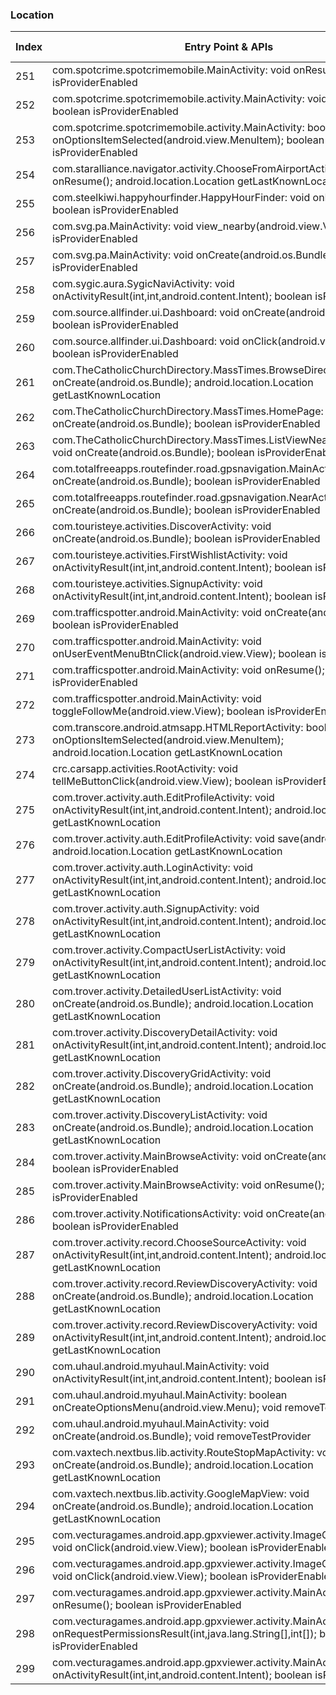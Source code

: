 ### Location
| Index | Entry Point & APIs | Screen shot | Resource id | Label |
| ------------- | ------------- | ------------- |-------------|-------------|
| 251 | com.spotcrime.spotcrimemobile.MainActivity: void onResume(); boolean isProviderEnabled | ![](C:\Users\hfu\Documents\COSMOS\output\py\Play_win8\Travel_Local\com.spotcrime.spotcrimemobile\com.spotcrime.spotcrimemobile.MainActivity.png) |  | |
| 252 | com.spotcrime.spotcrimemobile.activity.MainActivity: void onResume(); boolean isProviderEnabled | ![](C:\Users\hfu\Documents\COSMOS\output\py\Play_win8\Travel_Local\com.spotcrime.spotcrimemobilev2\com.spotcrime.spotcrimemobile.activity.MainActivity.png) |  | |
| 253 | com.spotcrime.spotcrimemobile.activity.MainActivity: boolean onOptionsItemSelected(android.view.MenuItem); boolean isProviderEnabled | ![](C:\Users\hfu\Documents\COSMOS\output\py\Play_win8\Travel_Local\com.spotcrime.spotcrimemobilev2\com.spotcrime.spotcrimemobile.activity.MainActivity.png) |  | |
| 254 | com.staralliance.navigator.activity.ChooseFromAirportActivity: void onResume(); android.location.Location getLastKnownLocation | ![](C:\Users\hfu\Documents\COSMOS\output\py\Play_win8\Travel_Local\com.staralliance.navigator\com.staralliance.navigator.activity.ChooseFromAirportActivity.png) |  | |
| 255 | com.steelkiwi.happyhourfinder.HappyHourFinder: void onResume(); boolean isProviderEnabled | ![](C:\Users\hfu\Documents\COSMOS\output\py\Play_win8\Travel_Local\com.steelkiwi.happyhourfinder\com.steelkiwi.happyhourfinder.HappyHourFinder.png) |  | |
| 256 | com.svg.pa.MainActivity: void view_nearby(android.view.View); boolean isProviderEnabled | ![](C:\Users\hfu\Documents\COSMOS\output\py\Play_win8\Travel_Local\com.svg.pa\com.svg.pa.MainActivity.png) |  | |
| 257 | com.svg.pa.MainActivity: void onCreate(android.os.Bundle); boolean isProviderEnabled | ![](C:\Users\hfu\Documents\COSMOS\output\py\Play_win8\Travel_Local\com.svg.pa\com.svg.pa.MainActivity.png) |  | |
| 258 | com.sygic.aura.SygicNaviActivity: void onActivityResult(int,int,android.content.Intent); boolean isProviderEnabled | ![](C:\Users\hfu\Documents\COSMOS\output\py\Play_win8\Travel_Local\com.sygic.truck\com.sygic.aura.SygicNaviActivity.png) |  | |
| 259 | com.source.allfinder.ui.Dashboard: void onCreate(android.os.Bundle); boolean isProviderEnabled | ![](C:\Users\hfu\Documents\COSMOS\output\py\Play_win8\Travel_Local\com.tag.aroundyou\com.source.allfinder.ui.Dashboard.png) |  | |
| 260 | com.source.allfinder.ui.Dashboard: void onClick(android.view.View); boolean isProviderEnabled | ![](C:\Users\hfu\Documents\COSMOS\output\py\Play_win8\Travel_Local\com.tag.aroundyou\com.source.allfinder.ui.Dashboard.png) |  | |
| 261 | com.TheCatholicChurchDirectory.MassTimes.BrowseDirectoryStates: void onCreate(android.os.Bundle); android.location.Location getLastKnownLocation | ![](C:\Users\hfu\Documents\COSMOS\output\py\Play_win8\Travel_Local\com.TheCatholicChurchDirectory.MassTimes\com.TheCatholicChurchDirectory.MassTimes.BrowseDirectoryStates.png) |  | |
| 262 | com.TheCatholicChurchDirectory.MassTimes.HomePage: void onCreate(android.os.Bundle); boolean isProviderEnabled | ![](C:\Users\hfu\Documents\COSMOS\output\py\Play_win8\Travel_Local\com.TheCatholicChurchDirectory.MassTimes\com.TheCatholicChurchDirectory.MassTimes.HomePage.png) |  | |
| 263 | com.TheCatholicChurchDirectory.MassTimes.ListViewNearbyChurches: void onCreate(android.os.Bundle); boolean isProviderEnabled | ![](C:\Users\hfu\Documents\COSMOS\output\py\Play_win8\Travel_Local\com.TheCatholicChurchDirectory.MassTimes\com.TheCatholicChurchDirectory.MassTimes.ListViewNearbyChurches.png) |  | |
| 264 | com.totalfreeapps.routefinder.road.gpsnavigation.MainActivity: void onCreate(android.os.Bundle); boolean isProviderEnabled | ![](C:\Users\hfu\Documents\COSMOS\output\py\Play_win8\Travel_Local\com.totalfreeapps.routefinder.road.gpsnavigation\com.totalfreeapps.routefinder.road.gpsnavigation.MainActivity.png) |  | |
| 265 | com.totalfreeapps.routefinder.road.gpsnavigation.NearActivity: void onCreate(android.os.Bundle); boolean isProviderEnabled | ![](C:\Users\hfu\Documents\COSMOS\output\py\Play_win8\Travel_Local\com.totalfreeapps.routefinder.road.gpsnavigation\com.totalfreeapps.routefinder.road.gpsnavigation.NearActivity.png) |  | |
| 266 | com.touristeye.activities.DiscoverActivity: void onCreate(android.os.Bundle); boolean isProviderEnabled | ![](C:\Users\hfu\Documents\COSMOS\output\py\Play_win8\Travel_Local\com.touristeye\com.touristeye.activities.DiscoverActivity.png) |  | |
| 267 | com.touristeye.activities.FirstWishlistActivity: void onActivityResult(int,int,android.content.Intent); boolean isProviderEnabled | ![](C:\Users\hfu\Documents\COSMOS\output\py\Play_win8\Travel_Local\com.touristeye\com.touristeye.activities.FirstWishlistActivity.png) |  | |
| 268 | com.touristeye.activities.SignupActivity: void onActivityResult(int,int,android.content.Intent); boolean isProviderEnabled | ![](C:\Users\hfu\Documents\COSMOS\output\py\Play_win8\Travel_Local\com.touristeye\com.touristeye.activities.SignupActivity.png) |  | |
| 269 | com.trafficspotter.android.MainActivity: void onCreate(android.os.Bundle); boolean isProviderEnabled | ![](C:\Users\hfu\Documents\COSMOS\output\py\Play_win8\Travel_Local\com.trafficspotter.android\com.trafficspotter.android.MainActivity.png) |  | |
| 270 | com.trafficspotter.android.MainActivity: void onUserEventMenuBtnClick(android.view.View); boolean isProviderEnabled | ![](C:\Users\hfu\Documents\COSMOS\output\py\Play_win8\Travel_Local\com.trafficspotter.android\com.trafficspotter.android.MainActivity.png) |  | |
| 271 | com.trafficspotter.android.MainActivity: void onResume(); boolean isProviderEnabled | ![](C:\Users\hfu\Documents\COSMOS\output\py\Play_win8\Travel_Local\com.trafficspotter.android\com.trafficspotter.android.MainActivity.png) |  | |
| 272 | com.trafficspotter.android.MainActivity: void toggleFollowMe(android.view.View); boolean isProviderEnabled | ![](C:\Users\hfu\Documents\COSMOS\output\py\Play_win8\Travel_Local\com.trafficspotter.android\com.trafficspotter.android.MainActivity.png) |  | |
| 273 | com.transcore.android.atmsapp.HTMLReportActivity: boolean onOptionsItemSelected(android.view.MenuItem); android.location.Location getLastKnownLocation | ![](C:\Users\hfu\Documents\COSMOS\output\py\Play_win8\Travel_Local\com.transcore.android.commuterLink\com.transcore.android.atmsapp.HTMLReportActivity.png) |  | |
| 274 | crc.carsapp.activities.RootActivity: void tellMeButtonClick(android.view.View); boolean isProviderEnabled | ![](C:\Users\hfu\Documents\COSMOS\output\py\Play_win8\Travel_Local\crc.carsapp.idtruckers\crc.carsapp.activities.RootActivity.png) |  | |
| 275 | com.trover.activity.auth.EditProfileActivity: void onActivityResult(int,int,android.content.Intent); android.location.Location getLastKnownLocation | ![](C:\Users\hfu\Documents\COSMOS\output\py\Play_win8\Travel_Local\com.trover\com.trover.activity.auth.EditProfileActivity.png) |  | |
| 276 | com.trover.activity.auth.EditProfileActivity: void save(android.view.View); android.location.Location getLastKnownLocation | ![](C:\Users\hfu\Documents\COSMOS\output\py\Play_win8\Travel_Local\com.trover\com.trover.activity.auth.EditProfileActivity.png) |  | |
| 277 | com.trover.activity.auth.LoginActivity: void onActivityResult(int,int,android.content.Intent); android.location.Location getLastKnownLocation | ![](C:\Users\hfu\Documents\COSMOS\output\py\Play_win8\Travel_Local\com.trover\com.trover.activity.auth.LoginActivity.png) |  | |
| 278 | com.trover.activity.auth.SignupActivity: void onActivityResult(int,int,android.content.Intent); android.location.Location getLastKnownLocation | ![](C:\Users\hfu\Documents\COSMOS\output\py\Play_win8\Travel_Local\com.trover\com.trover.activity.auth.SignupActivity.png) |  | |
| 279 | com.trover.activity.CompactUserListActivity: void onActivityResult(int,int,android.content.Intent); android.location.Location getLastKnownLocation | ![](C:\Users\hfu\Documents\COSMOS\output\py\Play_win8\Travel_Local\com.trover\com.trover.activity.CompactUserListActivity.png) |  | |
| 280 | com.trover.activity.DetailedUserListActivity: void onCreate(android.os.Bundle); android.location.Location getLastKnownLocation | ![](C:\Users\hfu\Documents\COSMOS\output\py\Play_win8\Travel_Local\com.trover\com.trover.activity.DetailedUserListActivity.png) |  | |
| 281 | com.trover.activity.DiscoveryDetailActivity: void onActivityResult(int,int,android.content.Intent); android.location.Location getLastKnownLocation | ![](C:\Users\hfu\Documents\COSMOS\output\py\Play_win8\Travel_Local\com.trover\com.trover.activity.DiscoveryDetailActivity.png) |  | |
| 282 | com.trover.activity.DiscoveryGridActivity: void onCreate(android.os.Bundle); android.location.Location getLastKnownLocation | ![](C:\Users\hfu\Documents\COSMOS\output\py\Play_win8\Travel_Local\com.trover\com.trover.activity.DiscoveryGridActivity.png) |  | |
| 283 | com.trover.activity.DiscoveryListActivity: void onCreate(android.os.Bundle); android.location.Location getLastKnownLocation | ![](C:\Users\hfu\Documents\COSMOS\output\py\Play_win8\Travel_Local\com.trover\com.trover.activity.DiscoveryListActivity.png) |  | |
| 284 | com.trover.activity.MainBrowseActivity: void onCreate(android.os.Bundle); boolean isProviderEnabled | ![](C:\Users\hfu\Documents\COSMOS\output\py\Play_win8\Travel_Local\com.trover\com.trover.activity.MainBrowseActivity.png) |  | |
| 285 | com.trover.activity.MainBrowseActivity: void onResume(); boolean isProviderEnabled | ![](C:\Users\hfu\Documents\COSMOS\output\py\Play_win8\Travel_Local\com.trover\com.trover.activity.MainBrowseActivity.png) |  | |
| 286 | com.trover.activity.NotificationsActivity: void onCreate(android.os.Bundle); boolean isProviderEnabled | ![](C:\Users\hfu\Documents\COSMOS\output\py\Play_win8\Travel_Local\com.trover\com.trover.activity.NotificationsActivity.png) |  | |
| 287 | com.trover.activity.record.ChooseSourceActivity: void onActivityResult(int,int,android.content.Intent); android.location.Location getLastKnownLocation | ![](C:\Users\hfu\Documents\COSMOS\output\py\Play_win8\Travel_Local\com.trover\com.trover.activity.record.ChooseSourceActivity.png) |  | |
| 288 | com.trover.activity.record.ReviewDiscoveryActivity: void onCreate(android.os.Bundle); android.location.Location getLastKnownLocation | ![](C:\Users\hfu\Documents\COSMOS\output\py\Play_win8\Travel_Local\com.trover\com.trover.activity.record.ReviewDiscoveryActivity.png) |  | |
| 289 | com.trover.activity.record.ReviewDiscoveryActivity: void onActivityResult(int,int,android.content.Intent); android.location.Location getLastKnownLocation | ![](C:\Users\hfu\Documents\COSMOS\output\py\Play_win8\Travel_Local\com.trover\com.trover.activity.record.ReviewDiscoveryActivity.png) |  | |
| 290 | com.uhaul.android.myuhaul.MainActivity: void onActivityResult(int,int,android.content.Intent); boolean isProviderEnabled | ![](C:\Users\hfu\Documents\COSMOS\output\py\Play_win8\Travel_Local\com.uhaul.android.myuhaul\com.uhaul.android.myuhaul.MainActivity.png) |  | |
| 291 | com.uhaul.android.myuhaul.MainActivity: boolean onCreateOptionsMenu(android.view.Menu); void removeTestProvider | ![](C:\Users\hfu\Documents\COSMOS\output\py\Play_win8\Travel_Local\com.uhaul.android.myuhaul\com.uhaul.android.myuhaul.MainActivity.png) |  | |
| 292 | com.uhaul.android.myuhaul.MainActivity: void onCreate(android.os.Bundle); void removeTestProvider | ![](C:\Users\hfu\Documents\COSMOS\output\py\Play_win8\Travel_Local\com.uhaul.android.myuhaul\com.uhaul.android.myuhaul.MainActivity.png) |  | |
| 293 | com.vaxtech.nextbus.lib.activity.RouteStopMapActivity: void onCreate(android.os.Bundle); android.location.Location getLastKnownLocation | ![](C:\Users\hfu\Documents\COSMOS\output\py\Play_win8\Travel_Local\com.vaxtech.nextbus.phoenix\com.vaxtech.nextbus.lib.activity.RouteStopMapActivity.png) |  | |
| 294 | com.vaxtech.nextbus.lib.activity.GoogleMapView: void onCreate(android.os.Bundle); android.location.Location getLastKnownLocation | ![](C:\Users\hfu\Documents\COSMOS\output\py\Play_win8\Travel_Local\com.vaxtech.nextbus.phoenix\com.vaxtech.nextbus.lib.activity.GoogleMapView.png) |  | |
| 295 | com.vecturagames.android.app.gpxviewer.activity.ImageGalleryActivity$3: void onClick(android.view.View); boolean isProviderEnabled | ![](C:\Users\hfu\Documents\COSMOS\output\py\Play_win8\Travel_Local\com.vecturagames.android.app.gpxviewer\com.vecturagames.android.app.gpxviewer.activity.ImageGalleryActivity.png) |  | |
| 296 | com.vecturagames.android.app.gpxviewer.activity.ImageGalleryActivity$2: void onClick(android.view.View); boolean isProviderEnabled | ![](C:\Users\hfu\Documents\COSMOS\output\py\Play_win8\Travel_Local\com.vecturagames.android.app.gpxviewer\com.vecturagames.android.app.gpxviewer.activity.ImageGalleryActivity.png) |  | |
| 297 | com.vecturagames.android.app.gpxviewer.activity.MainActivity: void onResume(); boolean isProviderEnabled | ![](C:\Users\hfu\Documents\COSMOS\output\py\Play_win8\Travel_Local\com.vecturagames.android.app.gpxviewer\com.vecturagames.android.app.gpxviewer.activity.MainActivity.png) |  | |
| 298 | com.vecturagames.android.app.gpxviewer.activity.MainActivity: void onRequestPermissionsResult(int,java.lang.String[],int[]); boolean isProviderEnabled | ![](C:\Users\hfu\Documents\COSMOS\output\py\Play_win8\Travel_Local\com.vecturagames.android.app.gpxviewer\com.vecturagames.android.app.gpxviewer.activity.MainActivity.png) |  | |
| 299 | com.vecturagames.android.app.gpxviewer.activity.MainActivity: void onActivityResult(int,int,android.content.Intent); boolean isProviderEnabled | ![](C:\Users\hfu\Documents\COSMOS\output\py\Play_win8\Travel_Local\com.vecturagames.android.app.gpxviewer\com.vecturagames.android.app.gpxviewer.activity.MainActivity.png) |  | |
